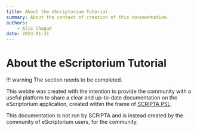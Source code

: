 ```yaml
---
title: About the eScriptorium Tutorial
summary: About the context of creation of this documentation.
authors:
    - Alix Chagué
date: 2023-01-31
---
```


# About the eScriptorium Tutorial

!!! warning
    The section needs to be completed.

This webite was created with the intention to provide the community with a useful platform to share a clear and up-to-date documentation on the eScriptorium application, created within the frame of [SCRIPTA PSL](https://scripta.psl.eu/).

This documentation is not run by SCRIPTA and is instead created by the community of eScriptorium users, for the community. 

